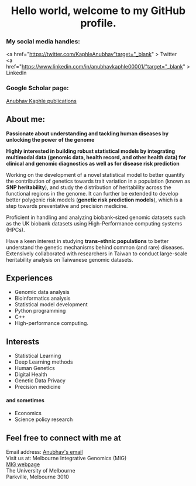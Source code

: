<h1 align="center">Hello world, welcome to my GitHub profile.

### My social media handles:
<a href="https://twitter.com/KaphleAnubhav"target="_blank" > Twitter </a>  <br>
<a href="https://www.linkedin.com/in/anubhavkaphle00001/"target="_blank" > LinkedIn </a>
  
### Google Scholar page:
<a href="https://scholar.google.co.in/citations?user=B2vwpDoAAAAJ&hl=en" target="_blank"> Anubhav Kaphle publications </a>

## About me:
**Passionate about understanding and tackling human diseases by unlocking the power of the genome**

**Highly interested in building robust statistical models by integrating multimodal data (genomic data, health record, and other health data) for clinical and genomic diagnostics as well as for disease risk prediction**

Working on the development of a novel statistical model to better quantify the contribution of genetics towards trait variation in a population (known as **SNP heritability**), and study the distribution of heritability across the functional regions in the genome. It can further be extended to develop better polygenic risk models (**genetic risk prediction models**), which is a step towards preventative and precision medicine.

Proficient in handling and analyzing biobank-sized genomic datasets such as the UK biobank datasets using High-Performance computing systems (HPCs).

Have a keen interest in studying **trans-ethnic populations** to better understand the genetic mechanisms behind common (and rare) diseases. Extensively collaborated with researchers in Taiwan to conduct large-scale heritability analysis on Taiwanese genomic datasets.

## Experiences
- Genomic data analysis
- Bioinformatics analysis 
- Statistical model development
- Python programming
- C++
- High-performance computing.

## Interests
- Statistical Learning
- Deep Learning methods
- Human Genetics
- Digital Health
- Genetic Data Privacy
- Precision medicine

#### and sometimes 
- Economics
- Science policy research

## Feel free to connect with me at 
Email address: <a href="mailto:anubhavkaphle@gmail.com">Anubhav's email</a> <br>
Visit us at: Melbourne Integrative Genomics (MIG)<br>
<a href="https://sites.research.unimelb.edu.au/integrative-genomics/MIG-home" target="_blank" > MIG webpage </a> <br>
The University of Melbourne <br>
Parkville, Melbourne 3010 <br>
